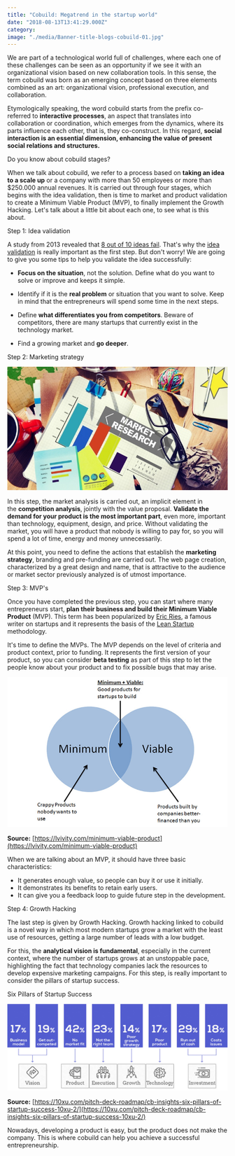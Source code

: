 ```yaml
---
title: "Cobuild: Megatrend in the startup world"
date: "2018-08-13T13:41:29.000Z"
category: 
image: "./media/Banner-title-blogs-cobuild-01.jpg"
---
```


We are part of a technological world full of challenges, where each one of these challenges can be seen as an opportunity if we see it with an organizational vision based on new collaboration tools. In this sense, the term cobuild was born as an emerging concept based on three elements combined as an art: organizational vision, professional execution, and collaboration.

Etymologically speaking, the word cobuild starts from the prefix co- referred to **interactive processes**, an aspect that translates into collaboration or coordination, which emerges from the dynamics, where its parts influence each other, that is, they co-construct. In this regard, **social interaction is an essential dimension, enhancing the value of present social relations and structures.**  

<title-2>Do you know about cobuild stages?</title-2>

When we talk about cobuild, we refer to a process based on **taking an idea to a scale up** or a company with more than 50 employees or more than $250.000 annual revenues. It is carried out through four stages, which begins with the idea validation, then is time to market and product validation to create a Minimum Viable Product (MVP), to finally implement the Growth Hacking. Let's talk about a little bit about each one, to see what is this about.

<title-3>Step 1: Idea validation</title-3>

A study from 2013 revealed that [8 out of 10 ideas fail](https://www.forbes.com/sites/ericwagner/2013/09/12/five-reasons-8-out-of-10-businesses-fail/#1b3cc8996978). That's why the [idea validation](https://www.entrepreneur.com/article/237455) is really important as the first step. But don't worry! We are going to give you some tips to help you validate the idea successfully:

*   **Focus on the situation**, not the solution. Define what do you want to solve or improve and keeps it simple.  

*   Identify if it is the **real problem** or situation that you want to solve. Keep in mind that the entrepreneurs will spend some time in the next steps.  

*   Define **what differentiates you from competitors**. Beware of competitors, there are many startups that currently exist in the technology market.  

*   Find a growing market and **go deeper**.

<title-3>Step 2: Marketing strategy</title-3>

![](./media/image1asd21.png)

In this step, the market analysis is carried out, an implicit element in the **competition analysis**, jointly with the value proposal. **Validate the demand for your product is the most important part**, even more, important than technology, equipment, design, and price. Without validating the market, you will have a product that nobody is willing to pay for, so you will spend a lot of time, energy and money unnecessarily. 

At this point, you need to define the actions that establish the **marketing strategy**, branding and pre-funding are carried out. The web page creation, characterized by a great design and name, that is attractive to the audience or market sector previously analyzed is of utmost importance.  

<title-3>Step 3: MVP's</title-3>

Once you have completed the previous step, you can start where many entrepreneurs start, **plan their business and build their Minimum Viable Product** (MVP). This term has been popularized by [Eric Ries](https://en.wikipedia.org/wiki/Eric_Ries), a famous writer on startups and it represents the basis of the [Lean Startup](http://theleanstartup.com/) methodology. 

It's time to define the MVPs. The MVP depends on the level of criteria and product context, prior to funding. It represents the first version of your product, so you can consider **beta testing** as part of this step to let the people know about your product and to fix possible bugs that may arise.

![](./media/image2asdasd21.png)

**Source:** [https://lvivity.com/minimum-viable-product](https://lvivity.com/minimum-viable-product)

When we are talking about an MVP, it should have three basic characteristics:  

*   It generates enough value, so people can buy it or use it initially.
*   It demonstrates its benefits to retain early users.
*   It can give you a feedback loop to guide future step in the development.

<title-3>Step 4: Growth Hacking</title-3>

The last step is given by Growth Hacking. Growth hacking linked to cobuild is a novel way in which most modern startups grow a market with the least use of resources, getting a large number of leads with a low budget. 

For this, the **analytical vision is fundamental**, especially in the current context, where the number of startups grows at an unstoppable pace, highlighting the fact that technology companies lack the resources to develop expensive marketing campaigns. For this step, is really important to consider the pillars of startup success.  

<title-2 align="centered">Six Pillars of Startup Success</title-2>

![](./media/image3asdas2a.png)

**Source:** [https://10xu.com/pitch-deck-roadmap/cb-insights-six-pillars-of-startup-success-10xu-2/](https://10xu.com/pitch-deck-roadmap/cb-insights-six-pillars-of-startup-success-10xu-2/)

Nowadays, developing a product is easy, but the product does not make the company. This is where cobuild can help you achieve a successful entrepreneurship.